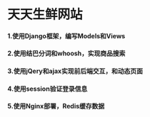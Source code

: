 # 天天生鲜网站
#### 1.使用Django框架，编写Models和Views
#### 2.使用结巴分词和whoosh，实现商品搜索
#### 3.使用jQery和ajax实现前后端交互，和动态页面
#### 4.使用session验证登录信息
#### 5.使用Nginx部署，Redis缓存数据

